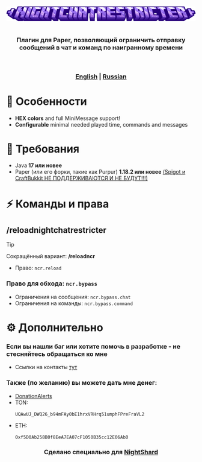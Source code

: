 <h3 align="center">
  <img src="docs/NightChatRestricter-Title.png" alt="CommandAPI logo" width="600">
  <br>
  <br>
  <p>Плагин для Paper, позволяющий ограничить отправку сообщений в чат и команд по наигранному времени</p>
  <br>
  <br>
  <b><a href="README.md">English</a></b> | <u>Russian</u>
</h3>

# 🚀 Особенности

- **HEX colors** and full MiniMessage support!
- **Configurable** minimal needed played time, commands and messages

# 📌 Требования

- Java **17 или новее**
- Paper (или его форки, такие как Purpur) **1.18.2 или новее** <u>(Spigot и CraftBukkit НЕ ПОДДЕРЖИВАЮТСЯ И НЕ
  БУДУТ!!!)</u>

# ⚡ Команды и права

## /reloadnightchatrestricter

> [!TIP]
> Сокращённый вариант: **/reloadncr**

- Право: `ncr.reload`

### Право для обхода: `ncr.bypass`

- Ограничения на сообщения: `ncr.bypass.chat`
- Ограничения на команды: `ncr.bypass.command`

# ⚙ Дополнительно

### Если вы нашли баг или хотите помочь в разработке - не стесняйтесь обращаться ко мне

- Ссылки на контакты [тут](https://drakoshaslv.ru/)

### Также (по желанию) вы можете дать мне денег:

- [DonationAlerts](https://www.donationalerts.com/r/mrdrag0nxyt)
- TON:
  ```
  UQAwUJ_DWQ26_b94mFAy0bE1hrxVRHrq51umphFPreFraVL2
  ```
- ETH:
  ```
  0xf5D0Ab258B0f8EeA7EA07cF1050B35cc12E06Ab0
  ```

<h3 align="center">Сделано специально для <a href="https://nshard.ru">NightShard</a></h3>